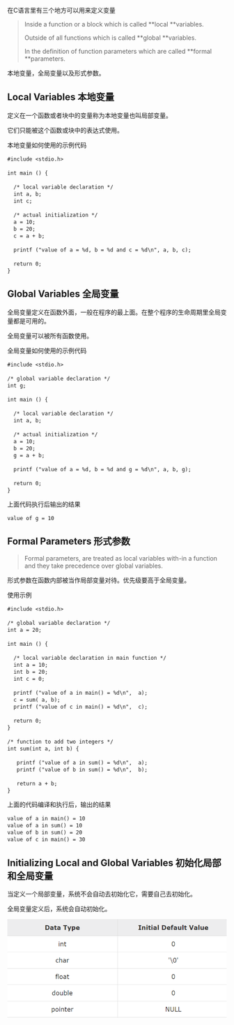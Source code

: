 在C语言里有三个地方可以用来定义变量

> Inside a function or a block which is called **local **variables.
>
> Outside of all functions which is called **global **variables.
>
> In the definition of function parameters which are called **formal **parameters.

本地变量，全局变量以及形式参数。

## Local Variables 本地变量

定义在一个函数或者块中的变量称为本地变量也叫局部变量。

它们只能被这个函数或块中的表达式使用。

本地变量如何使用的示例代码

```
#include <stdio.h>

int main () {

  /* local variable declaration */
  int a, b;
  int c;

  /* actual initialization */
  a = 10;
  b = 20;
  c = a + b;

  printf ("value of a = %d, b = %d and c = %d\n", a, b, c);

  return 0;
}
```

## Global Variables 全局变量

全局变量定义在函数外面，一般在程序的最上面。在整个程序的生命周期里全局变量都是可用的。

全局变量可以被所有函数使用。

全局变量如何使用的示例代码

```
#include <stdio.h>

/* global variable declaration */
int g;

int main () {

  /* local variable declaration */
  int a, b;

  /* actual initialization */
  a = 10;
  b = 20;
  g = a + b;

  printf ("value of a = %d, b = %d and g = %d\n", a, b, g);

  return 0;
}
```

上面代码执行后输出的结果

```
value of g = 10
```

## Formal Parameters 形式参数

> Formal parameters, are treated as local variables with-in a function and they take precedence over global variables.

形式参数在函数内部被当作局部变量对待。优先级要高于全局变量。

使用示例

```
#include <stdio.h>

/* global variable declaration */
int a = 20;

int main () {

  /* local variable declaration in main function */
  int a = 10;
  int b = 20;
  int c = 0;

  printf ("value of a in main() = %d\n",  a);
  c = sum( a, b);
  printf ("value of c in main() = %d\n",  c);

  return 0;
}

/* function to add two integers */
int sum(int a, int b) {

   printf ("value of a in sum() = %d\n",  a);
   printf ("value of b in sum() = %d\n",  b);

   return a + b;
}
```

上面的代码编译和执行后，输出的结果

```
value of a in main() = 10
value of a in sum() = 10
value of b in sum() = 20
value of c in main() = 30
```

## Initializing Local and Global Variables 初始化局部和全局变量

当定义一个局部变量，系统不会自动去初始化它，需要自己去初始化。

全局变量定义后，系统会自动初始化。

![](/assets/initial-global.png)

